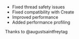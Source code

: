 - Fixed thread safety issues
- Fixed compatibility with Create
- Improved performance
- Added performance profiling

Thanks to @augustsaintfreytag